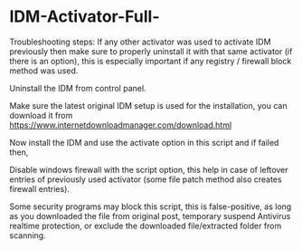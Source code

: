 # IDM-Activator-Full-

Troubleshooting steps:
If any other activator was used to activate IDM previously then make sure to properly uninstall it with that same activator (if there is an option), this is especially important if any registry / firewall block method was used.

Uninstall the IDM from control panel.

Make sure the latest original IDM setup is used for the installation, you can download it from https://www.internetdownloadmanager.com/download.html

Now install the IDM and use the activate option in this script and if failed then,

Disable windows firewall with the script option, this help in case of leftover entries of previously used activator (some file patch method also creates firewall entries).

Some security programs may block this script, this is false-positive, as long as you downloaded the file from original post, temporary suspend Antivirus realtime protection, or exclude the downloaded file/extracted folder from scanning.
